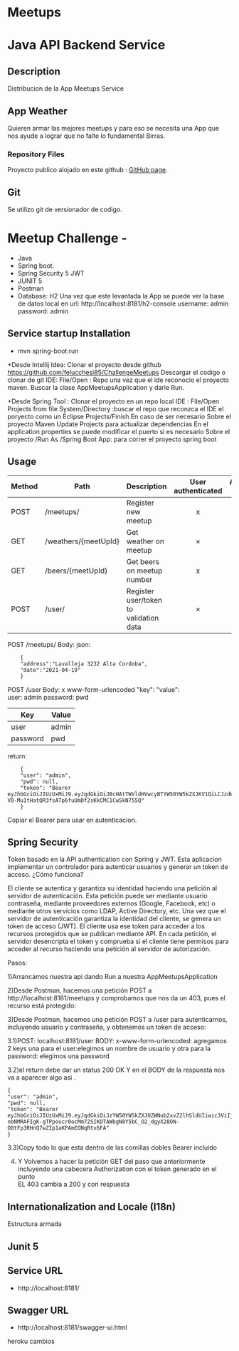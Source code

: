 # Meetups

# Java API Backend Service #

## Description ##

Distribucion de la App Meetups Service

## App Weather ##

Quieren armar las mejores meetups y para eso se necesita una App que nos ayude a lograr que no falte lo
fundamental Birras.

### Repository Files ###

Proyecto publico alojado en este github :
[GitHub page](https://github.com/felucchesi85/ChallengeMeetups).

## Git ##

Se utilizo git de versionador de codigo.

# Meetup Challenge -

+ Java
+ Spring boot.
+ Spring Security 5 JWT
+ JUNIT 5
+ Postman
+ Database: H2 Una vez que este levantada la App se puede ver la base de datos local en url:
  http://localhost:8181/h2-console
  username: admin password: admin

## Service startup Installation ##

+ mvn spring-boot:run

+Desde Intellij Idea:
Clonar el proyecto desde github https://github.com/felucchesi85/ChallengeMeetups
Descargar el codigo o clonar de git IDE: File/Open : Repo una vez que el ide reconocio el proyecto maven. Buscar la
clase AppMeetupsApplication y darle Run.

+Desde Spring Tool :
Clonar el proyecto en un repo local IDE : File/Open Projects from file System/Directory :buscar el repo que reconzca el
IDE el poryecto como un Eclipse Projects/Finish En caso de ser necesario Sobre el proyecto Maven Update Projects para
actualizar dependencias En el application properties se puede modificar el puerto si es necesario Sobre el proyecto /Run
As /Spring Boot App: para correr el proyecto spring boot

## Usage ##

Method    | Path    | Description    | User authenticated    | Available from UI
------------- | ------------------------- | ------------- |:-------------:|:----------------:|
POST| /meetups/    | Register new meetup    | x |
GET    | /weathers/{meetUpId}    | Get weather on meetup    | × |
GET    | /beers/{meetUpId}    | Get beers on meetup number  | x  |
POST| /user/    | Register user/token to validation data    | × |

POST /meetups/ Body:
json:

        {
        "address":"Lavalleja 3232 Alta Cordoba",
        "date":"2021-04-19"
        }

POST /user Body:
x www-form-urlencoded
"key":              "value":  
user:              admin password:          pwd

Key    | Value    |
------------- | ------------------------- |
user| admin    |
password| pwd    |

return:

        {
        "user": "admin",
        "pwd": null,
        "token": "Bearer eyJhbGciOiJIUzUxMiJ9.eyJqdGkiOiJBcHAtTWVldHVwcyBTYW50YW5kZXJKV1QiLCJzdWIiOiJhZG1pbiIsImF1dGhvcml0aWVzIjpbIlJPTEVfVVNFUiJdLCJpYXQiOjE2MTg5Mzk1MTUsImV4cCI6MTYxODk0MDExNX0.H2QH8TrUUa2gofRDfWeY3n8rmMW2yuYNjDhL1nvMlM3-V0-Mu1tHatQR3fsATp6fuUmDf2sKkCMC1CwSkN755Q"
        }

Copiar el Bearer para usar en autenticacion.

## Spring Security ##

Token basado en la API authentication con Spring y JWT. Esta aplicacion implementar un controlador para autenticar
usuarios y generar un token de acceso. ¿Cómo funciona?

El cliente se autentica y garantiza su identidad haciendo una petición al servidor de autenticación. Esta petición puede
ser mediante usuario contraseña, mediante proveedores externos (Google, Facebook, etc) o mediante otros servicios como
LDAP, Active Directory, etc. Una vez que el servidor de autenticación garantiza la identidad del cliente, se genera un
token de acceso (JWT). El cliente usa ese token para acceder a los recursos protegidos que se publican mediante API. En
cada petición, el servidor desencripta el token y comprueba si el cliente tiene permisos para acceder al recurso
haciendo una petición al servidor de autorización.

Pasos:

1)Arrancamos nuestra api dando Run a nuestra AppMeetupsApplication

2)Desde Postman, hacemos una petición POST a http://localhost:8181/meetups y comprobamos que nos da un 403, pues el
recurso está protegido:

3)Desde Postman, hacemos una petición POST a /user para autenticarnos, incluyendo usuario y contraseña, y obtenemos un
token de acceso:

3.1)POST: localhost:8181/user BODY: x-www-form-urlencoded: agregamos 2 keys una para el user:elegimos un nombre de
usuario y otra para la password: elegimos una password

3.2)el return debe dar un status 200 OK Y en el BODY de la respuesta nos va a aparecer algo asi .

    {
    "user": "admin",
    "pwd": null,
    "token": "Bearer eyJhbGciOiJIUzUxMiJ9.eyJqdGkiOiJzYW50YW5kZXJUZWNub2xvZ2lhSldUIiwic3ViIjoiYWRtaW4iLCJhdXRob3JpdGllcyI6WyJST0xFX1VTRVIiXSwiaWF0IjoxNjE4NjgwODY5LCJleHAiOjE2MTg2ODE0Njl9.-nbNMRAFIgK-gTPpoucr0ocMm72SIKDTAWbgN8Y5bC_O2_dgyX28ON-O8tFp3RHnQ7wZIp1aKPAmEONqRtx6FA"
    }

3.3)Copy todo lo que esta dentro de las comillas dobles Bearer incluido

4) Y Volvemos a hacer la petición GET del paso que anteriormente incluyendo una cabecera Authorization con el token
   generado en el punto  
   EL 403 cambia a 200 y con respuesta

## Internationalization and Locale (I18n) ##

Estructura armada

## Junit 5 ##

## Service URL

+ http://localhost:8181/

## Swagger URL

+ http://localhost:8181/swagger-ui.html

heroku 
cambios

